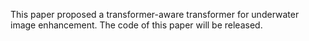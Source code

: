 This paper proposed a transformer-aware transformer for underwater image enhancement.
The code of this paper will be released.

